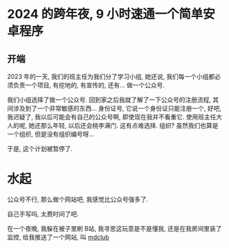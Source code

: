 # 2024 的跨年夜, 9 小时速通一个简单安卓程序

## 开端

2023 年的一天, 我们的班主任为我们分了学习小组, 她还说, 我们每一个小组都必须负责一个项目, 有挖地的, 有宣传的, 还有... 做一个公众号.

我们小组选择了做一个公众号. 回到家之后我就了解了一下公众号的注册流程, 其间涉及到了一个非常敏感的东西... 身份证号, 它说一个身份证只能注册一个, 好吧, 我迟疑了, 我以后可能会有自己的公众号啊, 即使现在我并不看重它. 使用班主任大人的呢, 她还那么年轻, 以后还会桃李满门. 这有点难选择. 组织? 虽然我们也算是一个组织, 但是没有组织编号呀...


于是, 这个计划被暂停了.

# 水起

公众号不行, 那么做个网站吧, 我感觉比公众号强多了.

自己手写吗, 太费时间了吧.

在一个夜晚, 我躲在被子里刷 B站, 我寻思这玩意是不是懂我, 还是在我房间里装了监控, 给我推送了一个网站, 叫 [mdclub](https://www.mdclub.org/)

